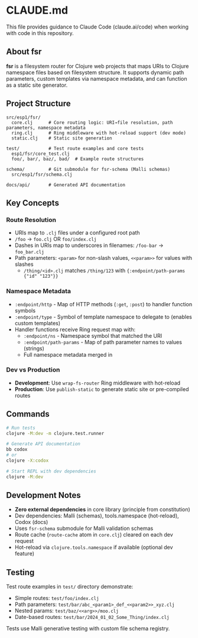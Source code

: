 # CLAUDE.md

This file provides guidance to Claude Code (claude.ai/code) when working with code in this repository.

## About fsr

**fsr** is a filesystem router for Clojure web projects that maps URIs to Clojure namespace files based on filesystem structure. It supports dynamic path parameters, custom templates via namespace metadata, and can function as a static site generator.

## Project Structure

```
src/esp1/fsr/
  core.clj      # Core routing logic: URI→file resolution, path parameters, namespace metadata
  ring.clj      # Ring middleware with hot-reload support (dev mode)
  static.clj    # Static site generation

test/           # Test route examples and core tests
  esp1/fsr/core_test.clj
  foo/, bar/, baz/, bad/  # Example route structures

schema/         # Git submodule for fsr-schema (Malli schemas)
  src/esp1/fsr/schema.clj

docs/api/       # Generated API documentation
```

## Key Concepts

### Route Resolution
- URIs map to `.clj` files under a configured root path
- `/foo` → `foo.clj` OR `foo/index.clj`
- Dashes in URIs map to underscores in filenames: `/foo-bar` → `foo_bar.clj`
- Path parameters: `<param>` for non-slash values, `<<param>>` for values with slashes
  - `/thing/<id>.clj` matches `/thing/123` with `{:endpoint/path-params {"id" "123"}}`

### Namespace Metadata
- `:endpoint/http` - Map of HTTP methods (`:get`, `:post`) to handler function symbols
- `:endpoint/type` - Symbol of template namespace to delegate to (enables custom templates)
- Handler functions receive Ring request map with:
  - `:endpoint/ns` - Namespace symbol that matched the URI
  - `:endpoint/path-params` - Map of path parameter names to values (strings)
  - Full namespace metadata merged in

### Dev vs Production
- **Development**: Use `wrap-fs-router` Ring middleware with hot-reload
- **Production**: Use `publish-static` to generate static site or pre-compiled routes

## Commands

```bash
# Run tests
clojure -M:dev -m clojure.test.runner

# Generate API documentation
bb codox
# or
clojure -X:codox

# Start REPL with dev dependencies
clojure -M:dev
```

## Development Notes

- **Zero external dependencies** in core library (principle from constitution)
- Dev dependencies: Malli (schemas), tools.namespace (hot-reload), Codox (docs)
- Uses `fsr-schema` submodule for Malli validation schemas
- Route cache (`route-cache` atom in `core.clj`) cleared on each dev request
- Hot-reload via `clojure.tools.namespace` if available (optional dev feature)

## Testing

Test route examples in `test/` directory demonstrate:
- Simple routes: `test/foo/index.clj`
- Path parameters: `test/bar/abc_<param1>_def_<<param2>>_xyz.clj`
- Nested params: `test/baz/<<arg>>/moo.clj`
- Date-based routes: `test/bar/2024_01_02_Some_Thing/index.clj`

Tests use Malli generative testing with custom file schema registry.
